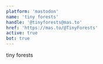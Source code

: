 ```yaml
---
platform: 'mastodon'
name: 'tiny forests'
handle: '@tinyforests@mas.to'
href: 'https://mas.to/@TinyForests'
active: true
bot: true
---
```

tiny forests